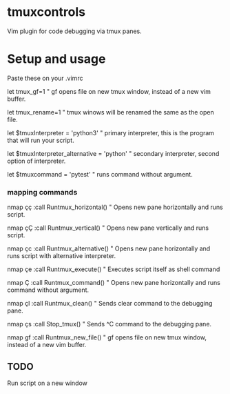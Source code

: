 # tmuxcontrols
Vim plugin for code debugging via tmux panes.

# Setup and usage
Paste these on your .vimrc

let tmux_gf=1 					" gf opens file on new tmux window, instead of a new vim buffer.

let tmux_rename=1 				" tmux winows will be renamed the same as the open file.

let $tmuxInterpreter = 'python3' 		" primary interpreter, this is the program that will run your script.

let $tmuxInterpreter_alternative = 'python' 	" secondary interpreter, second option of interpreter.

let $tmuxcommand = 'pytest' 			" runs command without argument.


### mapping commands
nmap çç :call Runtmux_horizontal()<CR><CR> 	" Opens new pane horizontally and runs script.

nmap çÇ :call Runtmux_vertical()<CR><CR>  	" Opens new pane vertically and runs script.

nmap çc :call Runtmux_alternative()<CR><CR> 	" Opens new pane horizontally and runs script with alternative interpreter.

nmap çe :call Runtmux_execute()<CR><CR>		" Executes script itself as shell command

nmap Ç :call Runtmux_command()<CR><CR>		" Opens new pane horizontally and runs command without argument.

nmap çl :call Runtmux_clean()<CR>		" Sends clear command to the debugging pane. 

nmap çs :call Stop_tmux()<CR><CR>		" Sends ^C command to the debugging pane.

nmap gf :call Runtmux_new_file()<CR><CR>	" gf opens file on new tmux window, instead of a new vim buffer.


## TODO
Run script on a new window
